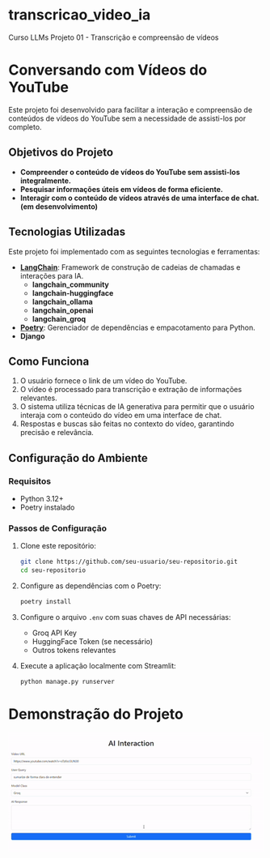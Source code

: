 # transcricao_video_ia

Curso LLMs Projeto 01 - Transcrição e compreensão de vídeos

# Conversando com Vídeos do YouTube

Este projeto foi desenvolvido para facilitar a interação e compreensão de conteúdos de vídeos do YouTube sem a necessidade de assisti-los por completo.
## Objetivos do Projeto

- **Compreender o conteúdo de vídeos do YouTube sem assisti-los integralmente.**
- **Pesquisar informações úteis em vídeos de forma eficiente.**
- **Interagir com o conteúdo de vídeos através de uma interface de chat.(em desenvolvimento)**

## Tecnologias Utilizadas

Este projeto foi implementado com as seguintes tecnologias e ferramentas:

- **[LangChain](https://www.langchain.com/)**: Framework de construção de cadeias de chamadas e interações para IA.
  - **langchain_community**
  - **langchain-huggingface**
  - **langchain_ollama**
  - **langchain_openai**
  - **langchain_groq**
- **[Poetry](https://python-poetry.org/)**: Gerenciador de dependências e empacotamento para Python.
- **Django**

## Como Funciona

1. O usuário fornece o link de um vídeo do YouTube.
2. O vídeo é processado para transcrição e extração de informações relevantes.
3. O sistema utiliza técnicas de IA generativa para permitir que o usuário interaja com o conteúdo do vídeo em uma interface de chat.
4. Respostas e buscas são feitas no contexto do vídeo, garantindo precisão e relevância.

## Configuração do Ambiente

### Requisitos

- Python 3.12+
- Poetry instalado

### Passos de Configuração

1. Clone este repositório:
   ```bash
   git clone https://github.com/seu-usuario/seu-repositorio.git
   cd seu-repositorio
   ```

2. Configure as dependências com o Poetry:
   ```bash
   poetry install
   ```

3. Configure o arquivo `.env` com suas chaves de API necessárias:
   - Groq API Key
   - HuggingFace Token (se necessário)
   - Outros tokens relevantes

4. Execute a aplicação localmente com Streamlit:
   ```bash
   python manage.py runserver
   ```

# Demonstração do Projeto

![Demonstração do Projeto](ia.gif)